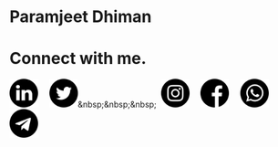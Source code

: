 # Paramjeet Dhiman

# Connect with me.

[<img src="https://raw.githubusercontent.com/paramjeetdhiman/paramjeetdhiman/master/linkedin.svg" title="linkedin" width="50" height="50" />](https://www.linkedin.com/in/paramjeetdhiman/) &nbsp;&nbsp;&nbsp;&nbsp;[<img src="https://raw.githubusercontent.com/paramjeetdhiman/paramjeetdhiman/master/twitter.svg" title="twitter" width="50" height="50" />](https://twitter.com/paramdhiman_)&nbsp;&nbsp;&nbsp;&nbsp; [<img src="https://raw.githubusercontent.com/paramjeetdhiman/paramjeetdhiman/master/instagram.svg" title="instagram" width="50" height="50" />](https://www.instagram.com/paramjeetdhiman_/) &nbsp;&nbsp;&nbsp;&nbsp;[<img src="https://raw.githubusercontent.com/paramjeetdhiman/paramjeetdhiman/master/facebook.svg" title="facebook" width="50" height="50" />](https://facebook.com/paramjeetdhiman1997) &nbsp;&nbsp;&nbsp;&nbsp;[<img src="https://raw.githubusercontent.com/paramjeetdhiman/paramjeetdhiman/master/whatsapp.svg" title="whatsapp" width="50" height="50" />](https://wa.me/917027006363) &nbsp;&nbsp;&nbsp;&nbsp;[<img  src="https://raw.githubusercontent.com/paramjeetdhiman/paramjeetdhiman/master/telegram.svg"  title="telegram"  width="50"  height="50" />](https://t.me/paramjeetdhiman)

